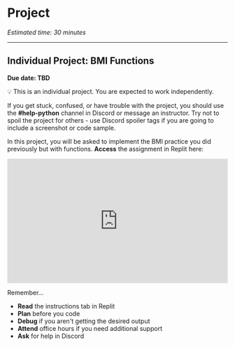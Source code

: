 # Project

_Estimated time: 30 minutes_

---

## Individual Project: BMI Functions

**Due date: TBD**

💡 This is an individual project. You are expected to work independently.

If you get stuck, confused, or have trouble with the project, you should use the **#help-python** channel in Discord or message an instructor. Try not to spoil the project for others - use Discord spoiler tags if you are going to include a screenshot or code sample.

In this project, you will be asked to implement the BMI practice you did previously but with functions.
**Access** the assignment in Replit here: <div style="position: relative; padding-bottom: 56.25%; height: 0;"><iframe src="https://replit.com/@fpwp-projects/BMI-with-functions-MuawiyaAsali1#main.py" frameborder="0" webkitallowfullscreen mozallowfullscreen allowfullscreen style="position: absolute; top: 0; left: 0; width: 100%; height: 100%;"></iframe></div>


Remember...

- **Read** the instructions tab in Replit
- **Plan** before you code
- **Debug** if you aren't getting the desired output
- **Attend** office hours if you need additional support
- **Ask** for help in Discord
